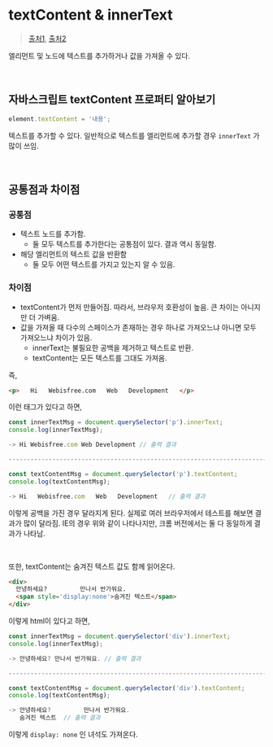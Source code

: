 # textContent & innerText

> [출처1](https://webisfree.com/2020-03-07/[%EC%9E%90%EB%B0%94%EC%8A%A4%ED%81%AC%EB%A6%BD%ED%8A%B8]-textcontent-%EA%B7%B8%EB%A6%AC%EA%B3%A0-innertext-%EC%B0%A8%EC%9D%B4%EC%A0%90-%EC%95%8C%EC%95%84%EB%B3%B4%EA%B8%B0), [출처2](https://hianna.tistory.com/483)

엘리먼트 및 노드에 텍스트를 추가하거나 값을 가져올 수 있다.

<br/>

## 자바스크립트 textContent 프로퍼티 알아보기

```js
element.textContent = '내용';
```

텍스트를 추가할 수 있다. 일반적으로 텍스트를 엘리먼트에 추가할 경우 `innerText` 가 많이 쓰임.

<br/>

## 공통점과 차이점

### 공통점 

- 텍스트 노드를 추가함.
  - 둘 모두 텍스트를 추가한다는 공통점이 있다. 결과 역시 동일함.
- 해당 엘리먼트의 텍스트 값을 반환함
  - 둘 모두 어떤 텍스트를 가지고 있는지 알 수 있음.

### 차이점

- textContent가 먼저 만들어짐. 따라서, 브라우저 호환성이 높음. 큰 차이는 아니지만 더 가벼움.
- 값을 가져올 때 다수의 스페이스가 존재하는 경우 하나로 가져오느냐 아니면 모두 가져오느냐 차이가 있음.
  - innerText는 불필요한 공백을 제거하고 텍스트로 반환.
  - textContent는 모든 텍스트를 그대도 가져옴.

즉, 

```html
<p>   Hi   Webisfree.com   Web   Development   </p>
```

이런 태그가 있다고 하면,

```js
const innerTextMsg = document.querySelector('p').innerText;
console.log(innerTextMsg);

-> Hi Webisfree.com Web Development // 출력 결과

-----------------------------------------------------------------------

const textContentMsg = document.querySelector('p').textContent;
console.log(textContentMsg);

-> Hi   Webisfree.com   Web   Development   // 출력 결과
```

이렇게 공백을 가진 경우 달라지게 된다. 실제로 여러 브라우저에서 테스트를 해보면 결과가 많이 달라짐. IE의 경우 위와 같이 나타나지만, 크롬 버전에서는 둘 다 동일하게 결과가 나타남.

<br/>

또한, textContent는 숨겨진 텍스트 값도 함께 읽어온다.

```html
<div>
  안녕하세요?         만나서 반가워요.
  <span style='display:none'>숨겨진 텍스트</span>
</div>
```

이렇게 html이 있다고 하면,

```js
const innerTextMsg = document.querySelector('div').innerText;
console.log(innerTextMsg);

-> 안녕하세요? 만나서 반가워요. // 출력 결과

-----------------------------------------------------------------------

const textContentMsg = document.querySelector('div').textContent;
console.log(textContentMsg);

-> 안녕하세요?         만나서 반가워요.
   숨겨진 텍스트  // 출력 결과
```

이렇게 `display: none` 인 녀석도 가져온다.